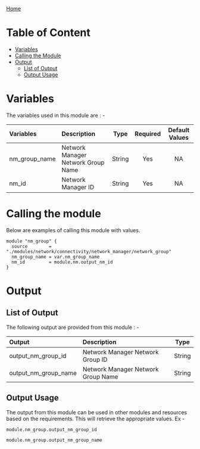 [Home](../../../../../README.md)

# Table of Content

- [Variables](#variables)
- [Calling the Module](#calling-the-module)
- [Output](#output)
    - [List of Output](#list-of-output)
    - [Output Usage](#output-usage)

# Variables

The variables used in this module are : -

| Variables | Description | Type | Required | Default Values |
|:----------|:------------|:----:|:--------:|:--------------:|
| nm_group_name | Network Manager Network Group Name | String | Yes | NA |
| nm_id | Network Manager ID | String | Yes | NA |

# Calling the module

Below are examples of calling this module with values.

```
module "nm_group" {
  source        = "./modules/network/connectivity/network_manager/network_group"
  nm_group_name = var.nm_group_name
  nm_id         = module.nm.output_nm_id
}
```

# Output

## List of Output
The following output are provided from this module : -

| Output | Description | Type |
|:------ |:------------|:----:|
| output_nm_group_id | Network Manager Network Group ID | String |
| output_nm_group_name | Network Manager Network Group Name | String |

## Output Usage

The output from this module can be used in other modules and resources based on the requirements. This will retrieve the appropriate values. Ex -

```
module.nm_group.output_nm_group_id
```

```
module.nm_group.output_nm_group_name
```
